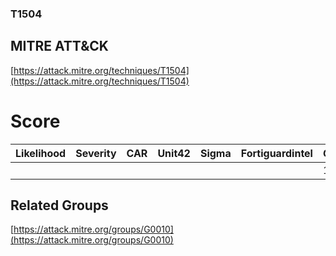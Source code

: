 
### T1504
## MITRE ATT&CK
[https://attack.mitre.org/techniques/T1504](https://attack.mitre.org/techniques/T1504)

# Score

| Likelihood | Severity | CAR | Unit42 | Sigma | Fortiguardintel | Groups | Malwares | Tools |
| ---------- | -------- | --- | ------ | ----- | --------------- | ---  | --- | --- |
 |   |   |   |   |   |   | 1 |   |   |



## Related Groups

[https://attack.mitre.org/groups/G0010](https://attack.mitre.org/groups/G0010)
[]()
